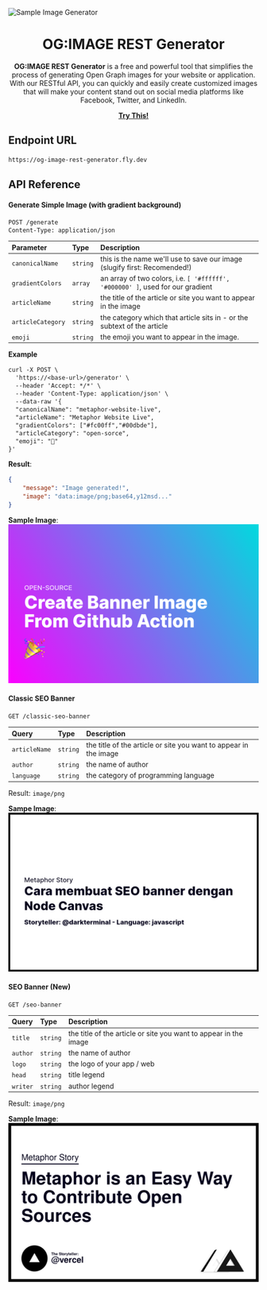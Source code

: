 
![Sample Image Generator](https://og-image-rest-generator.fly.dev/seo-banner?title=OG:IMAGE%20REST%20Generator%20-%20Free%20And%20Open%20Source!&author=darkterminal&head=Baby%20Tyrex%20Release&writer=Punk%20Storyteller)

<h1 align="center">OG:IMAGE REST Generator</h1>

<p align="center">
  <strong>OG:IMAGE REST Generator</strong> is a free and powerful tool that simplifies the process of generating Open Graph images for your website or application. With our RESTful API, you can quickly and easily create customized images that will make your content stand out on social media platforms like Facebook, Twitter, and LinkedIn.
</p>

<p align="center">
  <a href="https://og-image-rest-generator.fly.dev/seo-banner?title=OG:IMAGE%20REST%20Generator%20-%20Free%20And%20Open%20Source!&author=darkterminal&head=Baby%20Tyrex%20Release&writer=Punk%20Storyteller" target="_blank"><strong>Try This!</strong></a>
</p>

## Endpoint URL
```bash
https://og-image-rest-generator.fly.dev
```

## API Reference

#### Generate Simple Image (with gradient background)

```http
POST /generate
Content-Type: application/json
```

| Parameter | Type     | Description                |
| :-------- | :------- | :------------------------- |
| `canonicalName` | `string` | this is the name we'll use to save our image (slugify first: Recomended!) |
| `gradientColors` | `array` | an array of two colors, i.e. `[ '#ffffff', '#000000' ]`, used for our gradient |
| `articleName` | `string` | the title of the article or site you want to appear in the image |
| `articleCategory` | `string` | the category which that article sits in - or the subtext of the article |
| `emoji` | `string` | the emoji you want to appear in the image. |

**Example**
```curl
curl -X POST \
  'https://<base-url>/generator' \
  --header 'Accept: */*' \
  --header 'Content-Type: application/json' \
  --data-raw '{
  "canonicalName": "metaphor-website-live",
  "articleName": "Metaphor Website Live",
  "gradientColors": ["#fc00ff","#00dbde"],
  "articleCategory": "open-sorce",
  "emoji": "🎉"
}'
```

**Result**:

```json
{
    "message": "Image generated!",
    "image": "data:image/png;base64,y12msd..."
}
```

**Sample Image**:
![Legacy Generator](images/create-banner-image-from-grithub-action.png)

#### Classic SEO Banner

```http
GET /classic-seo-banner
```

| Query     | Type     | Description                       |
| :-------- | :------- | :-------------------------------- |
| `articleName` | `string` | the title of the article or site you want to appear in the image |
| `author` | `string` | the name of author |
| `language` | `string` | the category of programming language |

Result: `image/png`

**Sampe Image**:
![Legacy Generator](images/classic-seo-banner.png)

#### SEO Banner (New)

```http
GET /seo-banner
```

| Query     | Type     | Description                       |
| :-------- | :------- | :-------------------------------- |
| `title` | `string` | the title of the article or site you want to appear in the image |
| `author` | `string` | the name of author |
| `logo` | `string` | the logo of your app / web |
| `head` | `string` | title legend |
| `writer` | `string` | author legend |

Result: `image/png`

**Sample Image**:
![Legacy Generator](images/seo-banner.png)
